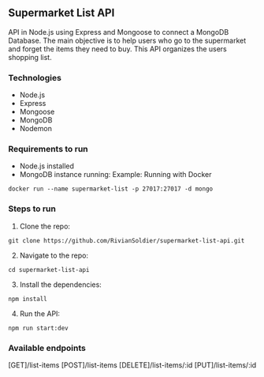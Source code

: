 ## Supermarket List API

API in Node.js using Express and Mongoose to connect a MongoDB Database.
The main objective is to help users who go to the supermarket and forget the items they need to buy.
This API organizes the users shopping list.

### Technologies

- Node.js
- Express
- Mongoose
- MongoDB
- Nodemon

### Requirements to run

- Node.js installed
- MongoDB instance running:
Example: Running with Docker

```
docker run --name supermarket-list -p 27017:27017 -d mongo
```

### Steps to run

1. Clone the repo:

```
git clone https://github.com/RivianSoldier/supermarket-list-api.git
```

2. Navigate to the repo:

```
cd supermarket-list-api
```

3. Install the dependencies:

```
npm install
```

4. Run the API:

```
npm run start:dev
```

### Available endpoints

[GET]/list-items
[POST]/list-items
[DELETE]/list-items/:id
[PUT]/list-items/:id